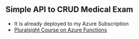 ﻿## Simple API to CRUD Medical Exam
- It is already deployed to my Azure Subscription
- [Pluralsight Course on Azure Functions](https://app.pluralsight.com/library/courses/microsoft-azure-serverless-functions-create/table-of-contents)

